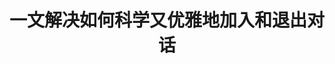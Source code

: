 ---
title: 一文解决如何科学又优雅地加入和退出对话
tags: [孤独, Austim, 孤独症, Aspie, AS]
color: success
description: 场景需要尬聊必备指南
external_url: http://mp.weixin.qq.com/s?__biz=MzIyMzgyMjY5NQ==&amp;mid=2247484080&amp;idx=1&amp;sn=71c3936db8f6756ada6ae99d1ae81be2&amp;chksm=e81914b8df6e9dae65bc1050ee6a68c4352f068eb308617ada9646b89a2b1ce35f3d2913269e&amp;scene=27#wechat_redirect
---